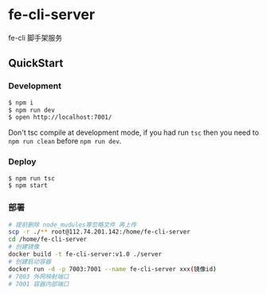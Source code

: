 # fe-cli-server

fe-cli 脚手架服务

## QuickStart

### Development

```bash
$ npm i
$ npm run dev
$ open http://localhost:7001/
```

Don't tsc compile at development mode, if you had run `tsc` then you need to `npm run clean` before `npm run dev`.

### Deploy

```bash
$ npm run tsc
$ npm start
```

### 部署

```bash
# 提前删除 node_mudules等忽略文件 再上传
scp -r ./** root@112.74.201.142:/home/fe-cli-server
cd /home/fe-cli-server
# 创建镜像
docker build -t fe-cli-server:v1.0 ./server
# 创建启动容器
docker run -d -p 7003:7001 --name fe-cli-server xxx(镜像id)
# 7003 外网映射端口
# 7001 容器内部端口
```
